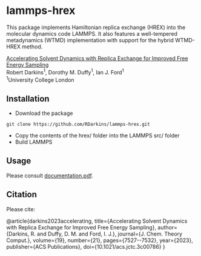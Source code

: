 # lammps-hrex
This package implements Hamiltonian replica exchange (HREX) into the molecular dynamics code LAMMPS. It also features a well-tempered metadynamics (WTMD) implementation with support for the hybrid WTMD-HREX method.

[Accelerating Solvent Dynamics with Replica Exchange for Improved Free Energy Sampling](https://doi.org/10.1021/acs.jctc.3c00786) <br />
Robert Darkins<sup>1</sup>, Dorothy M. Duffy<sup>1</sup>, Ian J. Ford<sup>1</sup> <br />
<sup>1</sup>University College London

## Installation

* Download the package

```
git clone https://github.com/RDarkins/lammps-hrex.git
```

* Copy the contents of the hrex/ folder into the LAMMPS src/ folder
* Build LAMMPS

## Usage

Please consult [documentation.pdf](documentation.pdf).

## Citation

Please cite:

   @article{darkins2023accelerating,
     title={Accelerating Solvent Dynamics with Replica Exchange for Improved Free Energy Sampling},
     author={Darkins, R. and Duffy, D. M. and Ford, I. J.},
     journal={J. Chem. Theory Comput.},
     volume={19},
     number={21},
     pages={7527--7532},
     year={2023},
     publisher={ACS Publications},
     doi={10.1021/acs.jctc.3c00786}
   }
